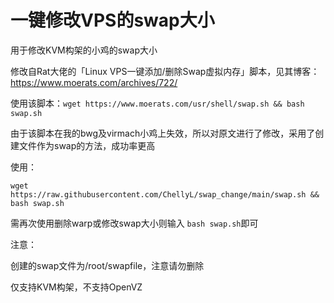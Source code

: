 # 一键修改VPS的swap大小
用于修改KVM构架的小鸡的swap大小

修改自Rat大佬的「Linux VPS一键添加/删除Swap虚拟内存」脚本，见其博客：https://www.moerats.com/archives/722/

使用该脚本：`wget https://www.moerats.com/usr/shell/swap.sh && bash swap.sh`

由于该脚本在我的bwg及virmach小鸡上失效，所以对原文进行了修改，采用了创建文件作为swap的方法，成功率更高

使用：
```
wget https://raw.githubusercontent.com/ChellyL/swap_change/main/swap.sh && bash swap.sh
```
需再次使用删除warp或修改swap大小则输入 `bash swap.sh`即可

注意：

创建的swap文件为/root/swapfile，注意请勿删除

仅支持KVM构架，不支持OpenVZ
